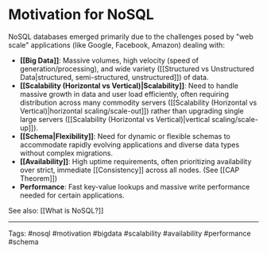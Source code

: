 # Motivation for NoSQL

NoSQL databases emerged primarily due to the challenges posed by "web scale" applications (like Google, Facebook, Amazon) dealing with:

*   **[[Big Data]]**: Massive volumes, high velocity (speed of generation/processing), and wide variety ([[Structured vs Unstructured Data|structured, semi-structured, unstructured]]) of data.
*   **[[Scalability (Horizontal vs Vertical)|Scalability]]**: Need to handle massive growth in data and user load efficiently, often requiring distribution across many commodity servers ([[Scalability (Horizontal vs Vertical)|horizontal scaling/scale-out]]) rather than upgrading single large servers ([[Scalability (Horizontal vs Vertical)|vertical scaling/scale-up]]).
*   **[[Schema|Flexibility]]**: Need for dynamic or flexible schemas to accommodate rapidly evolving applications and diverse data types without complex migrations.
*   **[[Availability]]**: High uptime requirements, often prioritizing availability over strict, immediate [[Consistency]] across all nodes. (See [[CAP Theorem]])
*   **Performance**: Fast key-value lookups and massive write performance needed for certain applications.

See also: [[What is NoSQL?]]

---
Tags: #nosql #motivation #bigdata #scalability #availability #performance #schema 